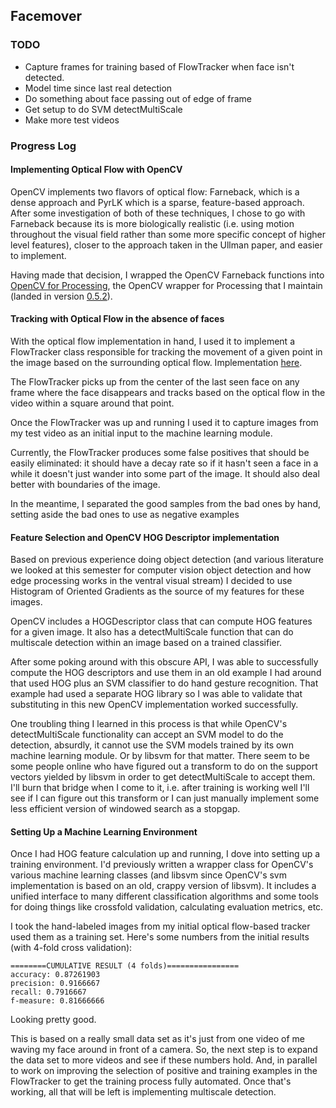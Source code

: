 ## Facemover

### TODO

* Capture frames for training based of FlowTracker when face isn't detected.
* Model time since last real detection
* Do something about face passing out of edge of frame
* Get setup to do SVM detectMultiScale
* Make more test videos

### Progress Log

#### Implementing Optical Flow with OpenCV

OpenCV implements two flavors of optical flow: Farneback, which is a dense approach and PyrLK which is a sparse, feature-based approach. After some investigation of both of these techniques, I chose to go with Farneback because its is more biologically realistic (i.e. using motion throughout the visual field rather than some more specific concept of higher level features), closer to the approach taken in the Ullman paper, and easier to implement.

Having made that decision, I wrapped the OpenCV Farneback functions into [OpenCV for Processing](https://github.com/atduskgreg/opencv-processing), the OpenCV wrapper for Processing that I maintain (landed in version [0.5.2](https://github.com/atduskgreg/opencv-processing/releases/tag/v0.5.2)).

#### Tracking with Optical Flow in the absence of faces

With the optical flow implementation in hand, I used it to implement a FlowTracker class responsible for tracking the movement of a given point in the image based on the surrounding optical flow. Implementation [here](https://github.com/atduskgreg/facemover/blob/7734be38a4164e709d8319eb8a4c6e2631e07a9b/facemover_training/facemover_training.pde).

The FlowTracker picks up from the center of the last seen face on any frame where the face disappears and tracks based on the optical flow in the video within a square around that point.

Once the FlowTracker was up and running I used it to capture images from my test video as an initial input to the machine learning module.

Currently, the FlowTracker produces some false positives that should be easily eliminated: it should have a decay rate so if it hasn't seen a face in a while it doesn't just wander into some part of the image. It should also deal better with boundaries of the image.

In the meantime, I separated the good samples from the bad ones by hand, setting aside the bad ones to use as negative examples

#### Feature Selection and OpenCV HOG Descriptor implementation

Based on previous experience doing object detection (and various literature we looked at this semester for computer vision object detection and how edge processing works in the ventral visual stream) I decided to use Histogram of Oriented Gradients as the source of my features for these images.

OpenCV includes a HOGDescriptor class that can compute HOG features for a given image. It also has a detectMultiScale function that can do multiscale detection within an image based on a trained classifier.

After some poking around with this obscure API, I was able to successfully compute the HOG descriptors and use them in an old example I had around that used HOG plus an SVM classifier to do hand gesture recognition. That example had used a separate HOG library so I was able to validate that substituting in this new OpenCV implementation worked successfully.

One troubling thing I learned in this process is that while OpenCV's detectMultiScale functionality can accept an SVM model to do the detection, absurdly, it cannot use the SVM models trained by its own machine learning module. Or by libsvm for that matter. There seem to be some people online who have figured out a transform to do on the support vectors yielded by libsvm in order to get detectMultiScale to accept them. I'll burn that bridge when I come to it, i.e. after training is working well I'll see if I can figure out this transform or I can just manually implement some less efficient version of windowed search as a stopgap.

#### Setting Up a Machine Learning Environment

Once I had HOG feature calculation up and running, I dove into setting up a training environment. I'd previously written a wrapper class for OpenCV's various machine learning classes (and libsvm since OpenCV's svm implementation is based on an old, crappy version of libsvm). It includes a unified interface to many different classification algorithms and some tools for doing things like crossfold validation, calculating evaluation metrics, etc.

I took the hand-labeled images from my initial optical flow-based tracker used them as a training set. Here's some numbers from the initial results (with 4-fold cross validation):
 
    ========CUMULATIVE RESULT (4 folds)================
    accuracy: 0.87261903
    precision: 0.9166667
    recall: 0.7916667
    f-measure: 0.81666666

Looking pretty good.

This is based on a really small data set as it's just from one video of me waving my face around in front of a camera. So, the next step is to expand the data set to more videos and see if these numbers hold. And, in parallel to work on improving the selection of positive and training examples in the FlowTracker to get the training process fully automated. Once that's working, all that will be left is implementing multiscale detection.
